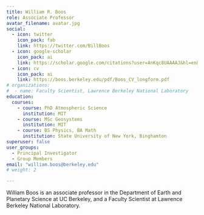 ```yaml
---
title: William R. Boos
role: Associate Professor
avatar_filename: avatar.jpg
social:
  - icon: twitter
    icon_pack: fab
    link: https://twitter.com/BillBoos
  - icon: google-scholar
    icon_pack: ai
    link: https://scholar.google.com/citations?user=AnKqc8UAAAAJ&hl=en&oi=ao
  - icon: cv
    icon_pack: ai
    link: https://boos.berkeley.edu/pdf/Boos_CV_longform.pdf
# organizations:
#  - name: Faculty Scientist, Lawrence Berkeley National Laboratory
education:
  courses:
    - course: PhD Atmospheric Science
      institution: MIT
    - course: MSc Geosystems
      institution: MIT
    - course: BS Physics, BA Math
      institution: State University of New York, Binghamton
superuser: false
user_groups:
  - Principal Investigator
  - Group Members
email: "william.boos@berkeley.edu"
# weight: 2

---
```


William Boos is an associate professor in the Department of Earth and Planetary Science at UC Berkeley, and a Faculty Scientist at Lawrence Berkeley National Laboratory.
